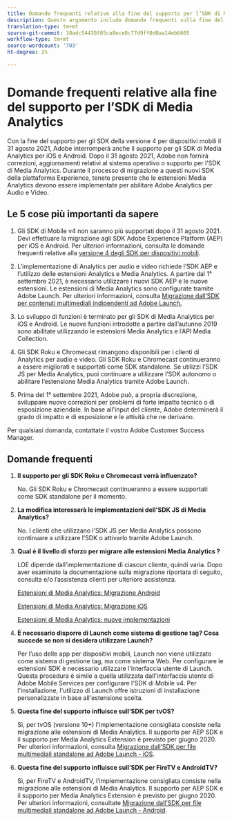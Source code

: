 ```yaml
---
title: Domande frequenti relative alla fine del supporto per l’SDK di Media Analytics
description: Questo argomento include domande frequenti sulla fine del supporto per gli SDK di Media Analytics.
translation-type: tm+mt
source-git-commit: 38adc54438f85ca8ece8c77d9ff0d0aa14eb6605
workflow-type: tm+mt
source-wordcount: '703'
ht-degree: 1%

---
```



# Domande frequenti relative alla fine del supporto per l’SDK di Media Analytics

Con la fine del supporto per gli SDK della versione 4 per dispositivi mobili il 31 agosto 2021, Adobe interromperà anche il supporto per gli SDK di Media Analytics per iOS e Android. Dopo il 31 agosto 2021, Adobe non fornirà correzioni, aggiornamenti relativi al sistema operativo o supporto per l’SDK di Media Analytics.  Durante il processo di migrazione a questi nuovi SDK della piattaforma Experience, tenete presente che le estensioni [](https://aep-sdks.gitbook.io/docs/using-mobile-extensions/adobe-media-analytics) Media Analytics devono essere implementate per abilitare Adobe Analytics per Audio e Video.

## Le 5 cose più importanti da sapere

1. Gli SDK di Mobile v4 non saranno più supportati dopo il 31 agosto 2021. Devi effettuare la migrazione agli SDK Adobe Experience Platform (AEP) per iOS e Android. Per ulteriori informazioni, consulta le domande frequenti relative alla [versione 4 degli SDK per dispositivi mobili](https://aep-sdks.gitbook.io/docs/version-4-sdk-end-of-support-faq).

1. L’implementazione di Analytics per audio e video richiede l’SDK AEP e l’utilizzo delle estensioni Analytics e Media Analytics. A partire dal 1° settembre 2021, è necessario utilizzare i nuovi SDK AEP e le nuove estensioni.  Le estensioni di Media Analytics sono configurate tramite Adobe Launch.  Per ulteriori informazioni, consulta [Migrazione dall’SDK per contenuti multimediali indipendenti ad Adobe Launch.](https://docs.adobe.com/content/help/en/media-analytics/using/sdk-implement/sdk-to-launch/sdk-to-launch-migration.html)

1. Lo sviluppo di funzioni è terminato per gli SDK di Media Analytics per iOS e Android.  Le nuove funzioni introdotte a partire dall’autunno 2019 sono abilitate utilizzando le estensioni Media Analytics e l’API Media Collection.

1. Gli SDK Roku e Chromecast rimangono disponibili per i clienti di Analytics per audio e video. Gli SDK Roku e Chromecast continueranno a essere migliorati e supportati come SDK standalone.  Se utilizzi l’SDK JS per Media Analytics, puoi continuare a utilizzare l’SDK autonomo o abilitare l’estensione Media Analytics tramite Adobe Launch.

1. Prima del 1° settembre 2021, Adobe può, a propria discrezione, sviluppare nuove correzioni per problemi di forte impatto tecnico o di esposizione aziendale. In base all&#39;input del cliente, Adobe determinerà il grado di impatto e di esposizione e le attività che ne derivano.

Per qualsiasi domanda, contattate il vostro Adobe Customer Success Manager.

## Domande frequenti

1. **Il supporto per gli SDK Roku e Chromecast verrà influenzato? &#x200B;**

   No.  Gli SDK Roku e Chromecast continueranno a essere supportati come SDK standalone per il momento. &#x200B; &#x200B;
1. **La modifica interesserà le implementazioni dell&#39;SDK JS di Media Analytics? &#x200B;**

   No.  I clienti che utilizzano l’SDK JS per Media Analytics possono continuare a utilizzare l’SDK o attivarlo tramite Adobe Launch.
&#x200B;
1. **Qual è il livello di sforzo per migrare alle estensioni Media Analytics &#x200B;?**

   LOE dipende dall’implementazione di ciascun cliente, quindi varia.  Dopo aver esaminato la documentazione sulla migrazione riportata di seguito, consulta e/o l’assistenza clienti per ulteriore assistenza.

   [Estensioni di Media Analytics: Migrazione Android](https://docs.adobe.com/content/help/en/media-analytics/using/sdk-implement/sdk-to-launch/sdk-to-launch-migration-platforms/sdk-to-launch-migration-android.html)

   [Estensioni di Media Analytics: Migrazione iOS](https://docs.adobe.com/content/help/en/media-analytics/using/sdk-implement/sdk-to-launch/sdk-to-launch-migration-platforms/sdk-to-launch-migration-ios.html)

   [Estensioni di Media Analytics: nuove implementazioni](https://aep-sdks.gitbook.io/docs/using-mobile-extensions/adobe-media-analytics)

1. **È necessario disporre di Launch come sistema di gestione tag? Cosa succede se non si desidera utilizzare Launch?**

   Per l’uso delle app per dispositivi mobili, Launch non viene utilizzato come sistema di gestione tag, ma come sistema Web.  Per configurare le estensioni SDK è necessario utilizzare l&#39;interfaccia utente di Launch. Questa procedura è simile a quella utilizzata dall&#39;interfaccia utente di Adobe Mobile Services per configurare l&#39;SDK di Mobile v4. Per l&#39;installazione, l&#39;utilizzo di Launch offre istruzioni di installazione personalizzate in base all&#39;estensione scelta.

1. **Questa fine del supporto influisce sull’SDK per tvOS?**

   Sì, per tvOS (versione 10+) l&#39;implementazione consigliata consiste nella migrazione alle estensioni di Media Analytics.  Il supporto per AEP SDK e il supporto per Media Analytics Extension è previsto per giugno 2020.  Per ulteriori informazioni, consulta [Migrazione dall’SDK per file multimediali standalone ad Adobe Launch - iOS](https://docs.adobe.com/content/help/en/media-analytics/using/sdk-implement/sdk-to-launch/sdk-to-launch-migration-platforms/sdk-to-launch-migration-ios.html).

1. **Questa fine del supporto influisce sull’SDK per FireTV e AndroidTV? &#x200B;**

   Sì, per FireTV e AndroidTV, l’implementazione consigliata consiste nella migrazione alle estensioni di Media Analytics.  Il supporto per AEP SDK e il supporto per Media Analytics Extension è previsto per giugno 2020.  Per ulteriori informazioni, consultate [Migrazione dall’SDK per file multimediali standalone ad Adobe Launch - Android](https://docs.adobe.com/content/help/en/media-analytics/using/sdk-implement/sdk-to-launch/sdk-to-launch-migration-platforms/sdk-to-launch-migration-android.html).

